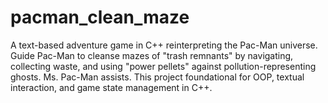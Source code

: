 # pacman_clean_maze
A text-based adventure game in C++ reinterpreting the Pac-Man universe. Guide Pac-Man to cleanse mazes of "trash remnants" by navigating, collecting waste, and using "power pellets" against pollution-representing ghosts. Ms. Pac-Man assists. This project foundational for OOP, textual interaction, and game state management in C++.
